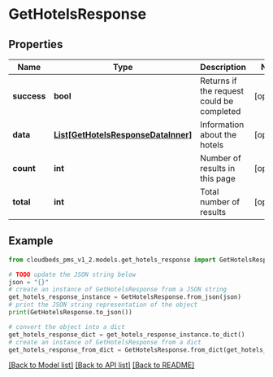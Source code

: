 # GetHotelsResponse


## Properties

Name | Type | Description | Notes
------------ | ------------- | ------------- | -------------
**success** | **bool** | Returns if the request could be completed | [optional] 
**data** | [**List[GetHotelsResponseDataInner]**](GetHotelsResponseDataInner.md) | Information about the hotels | [optional] 
**count** | **int** | Number of results in this page | [optional] 
**total** | **int** | Total number of results | [optional] 

## Example

```python
from cloudbeds_pms_v1_2.models.get_hotels_response import GetHotelsResponse

# TODO update the JSON string below
json = "{}"
# create an instance of GetHotelsResponse from a JSON string
get_hotels_response_instance = GetHotelsResponse.from_json(json)
# print the JSON string representation of the object
print(GetHotelsResponse.to_json())

# convert the object into a dict
get_hotels_response_dict = get_hotels_response_instance.to_dict()
# create an instance of GetHotelsResponse from a dict
get_hotels_response_from_dict = GetHotelsResponse.from_dict(get_hotels_response_dict)
```
[[Back to Model list]](../README.md#documentation-for-models) [[Back to API list]](../README.md#documentation-for-api-endpoints) [[Back to README]](../README.md)



